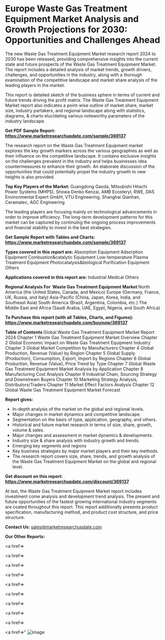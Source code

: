 # Europe Waste Gas Treatment Equipment Market Analysis and Growth Projections for 2030: Opportunities and Challenges Ahead

The new Waste Gas Treatment Equipment Market research report 2024 to 2030 has been released, providing comprehensive insights into the current state and future prospects of the Waste Gas Treatment Equipment Market. The report includes a detailed analysis of market trends, growth drivers, challenges, and opportunities in the industry, along with a thorough examination of the competitive landscape and market share analysis of the leading players in the market.

This report is detailed sketch of the business sphere in terms of current and future trends driving the profit matrix. The Waste Gas Treatment Equipment Market report also indicates a point-wise outline of market share, market size, industry partakers, and regional landscape along with statistics, diagrams, &amp; charts elucidating various noteworthy parameters of the industry landscape.

<strong><b>Get PDF Sample Report: <a href=https://www.marketresearchupdate.com/sample/369137>https://www.marketresearchupdate.com/sample/369137</a></b></strong>

The research report on the Waste Gas Treatment Equipment market explores the key growth markers across the various geographies as well as their influence on the competitive landscape. It contains exclusive insights on the challenges prevalent in the industry and helps businesses idea countermeasures to enhance their growth. An elaborate discussion of the opportunities that could potentially propel the industry growth to new heights is also provided.

<strong><b>Top Key Players of the Market:
</b></strong>Guangdong Gaoda, Mitsubishi Hitachi Power Systems (MHPS), Showa Denko Kenzai, AMB Ecosteryl, RWE, DAS Environmental Expert GmbH, VTU Engineering, Shanghai Qianhan, Ceramatec, AGC Engineering<strong><b>
</b></strong>

The leading players are focusing mainly on technological advancements in order to improve efficiency. The long-term development patterns for this market can be captured by continuing the ongoing process improvements and financial stability to invest in the best strategies.

<strong><b>Get Sample Report with Tables and Charts: <a href=https://www.marketresearchupdate.com/sample/369137>https://www.marketresearchupdate.com/sample/369137</a></b></strong>

<strong><b>Types covered in this report are:
</b></strong>Absorption Equipment
Adsorption Equipment
Combustion&catalytic Equipment
Low-temperature Plasma Treatment Equipment
Photocatalysis&biological Purification Equipment
Others<strong><b>
</b></strong>

<strong><b>Applications covered in this report are:
</b></strong>Industrial
Medical
Others<strong><b>
</b></strong>

<strong><b>Regional Analysis For  Waste Gas Treatment Equipment Market</b></strong><strong><b>
</b></strong>North America (the United States, Canada, and Mexico)
Europe (Germany, France, UK, Russia, and Italy)
Asia-Pacific (China, Japan, Korea, India, and Southeast Asia)
South America (Brazil, Argentina, Colombia, etc.)
The Middle East and Africa (Saudi Arabia, UAE, Egypt, Nigeria, and South Africa)

<strong><b>To Purchase this report (with all Tables, Charts, and Figures): <a href=https://www.marketresearchupdate.com/buynow/369137>https://www.marketresearchupdate.com/buynow/369137</a></b></strong>

<strong><b>Table of Contents</b></strong><strong><b>
</b></strong>Global Waste Gas Treatment Equipment Market Report 2024
Chapter 1 Waste Gas Treatment Equipment Market Overview
Chapter 2 Global Economic Impact on Waste Gas Treatment Equipment Industry
Chapter 3 Global Market Competition by Manufacturers
Chapter 4 Global Production, Revenue (Value) by Region
Chapter 5 Global Supply (Production), Consumption, Export, Import by Regions
Chapter 6 Global Production, Revenue (Value), Price Trend by Type
Chapter 7 Global Waste Gas Treatment Equipment Market Analysis by Application
Chapter 8 Manufacturing Cost Analysis
Chapter 9 Industrial Chain, Sourcing Strategy and Downstream Buyers
Chapter 10 Marketing Strategy Analysis, Distributors/Traders
Chapter 11 Market Effect Factors Analysis
Chapter 12 Global Waste Gas Treatment Equipment Market Forecast

<strong><b>Report gives:</b></strong>

- In-depth analysis of the market on the global and regional levels.
- Major changes in market dynamics and competitive landscape.
- Segmentation on the basis of type, application, geography, and others.
- Historical and future market research in terms of size, share, growth, volume &amp; sales.
- Major changes and assessment in market dynamics &amp; developments.
- Industry size &amp; share analysis with industry growth and trends.
- Emerging key segments and regions
- Key business strategies by major market players and their key methods.
- The research report covers size, share, trends, and growth analysis of the Waste Gas Treatment Equipment Market on the global and regional level.

<strong><b>Get discount on this report: <a href=https://www.marketresearchupdate.com/discount/369137>https://www.marketresearchupdate.com/discount/369137</a></b></strong>

At last, the Waste Gas Treatment Equipment Market report includes investment come analysis and development trend analysis. The present and future opportunities of the fastest growing international industry segments are coated throughout this report. This report additionally presents product specification, manufacturing method, and product cost structure, and price structure.

<strong><b>Contact Us:
</b></strong>sales@marketresearchupdate.com

<strong>Our Other Reports:</strong>

<a href=></a>

<a href=></a>

<a href=></a>

<a href=></a>

<a href=></a>

<a href=></a>

<a href=></a>

<a href=></a>

<a href=></a>

<a href=></a>"
![image](https://github.com/Gayatrikarjule/Market-Analysis-360/assets/97346546/37f2de1b-bad4-49d0-acb1-e4138bd05650)
